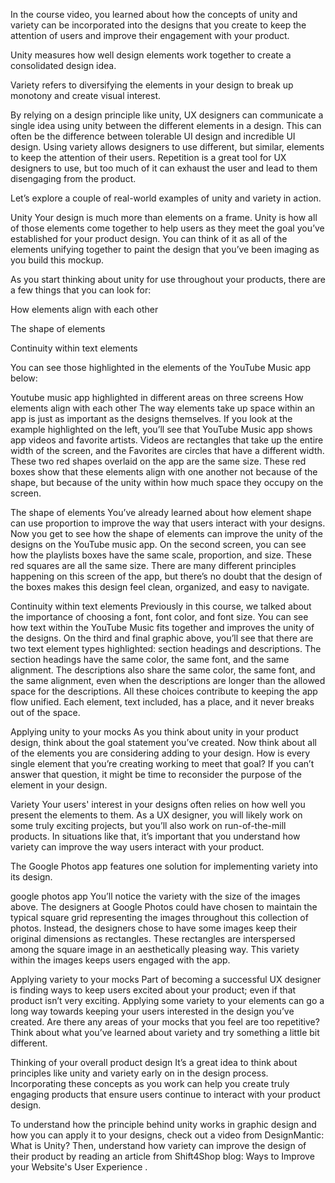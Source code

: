 In the course video, you learned about how the concepts of unity and variety can be incorporated into the designs that you create to keep the attention of users and improve their engagement with your product.

Unity measures how well design elements work together to create a consolidated design idea. 

Variety refers to diversifying the elements in your design to break up monotony and create visual interest.

By relying on a design principle like unity, UX designers can communicate a single idea using unity between the different elements in a design. This can often be the difference between tolerable UI design and incredible UI design. Using variety allows designers to use different, but similar, elements to keep the attention of their users. Repetition is a great tool for UX designers to use, but too much of it can exhaust the user and lead to them disengaging from the product. 

Let’s explore a couple of real-world examples of unity and variety in action.

Unity
Your design is much more than elements on a frame. Unity is how all of those elements come together to help users as they meet the goal you’ve established for your product design. You can think of it as all of the elements unifying together to paint the design that you’ve been imaging as you build this mockup. 

As you start thinking about unity for use throughout your products, there are a few things that you can look for:

How elements align with each other

The shape of elements 

Continuity within text elements

You can see those highlighted in the elements of the YouTube Music app below:

Youtube music app highlighted in different areas on three screens
How elements align with each other
The way elements take up space within an app is just as important as the designs themselves. If you look at the example highlighted on the left, you’ll see that YouTube Music app shows app videos and favorite artists. Videos are rectangles that take up the entire width of the screen, and the Favorites are circles that have a different width. These two red shapes overlaid on the app are the same size. These red boxes show that these elements align with one another not because of the shape, but because of the unity within how much space they occupy on the screen. 

The shape of elements 
You’ve already learned about how element shape can use proportion to improve the way that users interact with your designs. Now you get to see how the shape of elements can improve the unity of the designs on the YouTube music app. On the second screen, you can see how the playlists boxes have the same scale, proportion, and size. These red squares are all the same size. There are many different principles happening on this screen of the app, but there’s no doubt that the design of the boxes makes this design feel clean, organized, and easy to navigate. 

Continuity within text elements
Previously in this course, we talked about the importance of choosing a font, font color, and font size. You can see how text within the YouTube Music fits together and improves the unity of the designs. On the third and final graphic above, you’ll see that there are two text element types highlighted: section headings and descriptions. The section headings have the same color, the same font, and the same alignment. The descriptions also share the same color, the same font, and the same alignment, even when the descriptions are longer than the allowed space for the descriptions. All these choices contribute to keeping the app flow unified. Each element, text included, has a place, and it never breaks out of the space.

Applying unity to your mocks
As you think about unity in your product design, think about the goal statement you’ve created. Now think about all of the elements you are considering adding to your design. How is every single element that you’re creating working to meet that goal? If you can’t answer that question, it might be time to reconsider the purpose of the element in your design.

Variety
Your users' interest in your designs often relies on how well you present the elements to them. As a UX designer, you will likely work on some truly exciting projects, but you’ll also work on run-of-the-mill products. In situations like that, it’s important that you understand how variety can improve the way users interact with your product. 

The Google Photos app features one solution for implementing variety into its design.

google photos app
You’ll notice the variety with the size of the images above. The designers at Google Photos could have chosen to maintain the typical square grid representing the images throughout this collection of photos. Instead, the designers chose to have some images keep their original dimensions as rectangles. These rectangles are interspersed among the square image in an aesthetically pleasing way. This variety within the images keeps users engaged with the app. 

Applying variety to your mocks
Part of becoming a successful UX designer is finding ways to keep users excited about your product; even if that product isn’t very exciting. Applying some variety to your elements can go a long way towards keeping your users interested in the design you’ve created. Are there any areas of your mocks that you feel are too repetitive? Think about what you’ve learned about variety and try something a little bit different. 

Thinking of your overall product design 
It’s a great idea to think about principles like unity and variety early on in the design process. Incorporating these concepts as you work can help you create truly engaging products that ensure users continue to interact with your product design.

To understand how the principle behind unity works in graphic design and how you can apply it to your designs, check out a video from DesignMantic: 
What is Unity?
 Then, understand how variety can improve the design of their product by reading an article from Shift4Shop blog: 
Ways to Improve your Website's User Experience
.